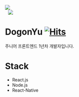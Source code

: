 ![](https://img.shields.io/github/followers/DogonYu?style=social)<br>
<a href="https://instagram.com/ddo9on">
    <img
        src="http://img.shields.io/badge/-Instagram-gray?style=for-the-badge&logo=Instagram&link=https://instagram.com/ddo9on/"
        style="height : auto; margin-left : 10px; margin-right : 10px;"/>
</a>

# DogonYu [![Hits](https://hits.seeyoufarm.com/api/count/incr/badge.svg?url=https%3A%2F%2Fgithub.com%2FDogonYu&count_bg=%23979898&title_bg=%23A2ED8D&icon=leaflet.svg&icon_color=%23229C4D&title=hits&edge_flat=false)](https://hits.seeyoufarm.com)

주니어 프론트엔드 1년차 개발자입니다.

# Stack

* React.js
* Node.js
* React-Native
